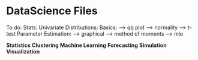 # DataScience Files

To do:
  Stats:
    Univariate Distributions:
      Basics:
        --> qq plot
        --> normality
        --> t-test
      Parameter Estimation:
        --> graphical
        --> method of moments
        --> mle

**Statistics**
**Clustering**
**Machine Learning**
**Forecasting**
**Simulation**
**Visualization**
